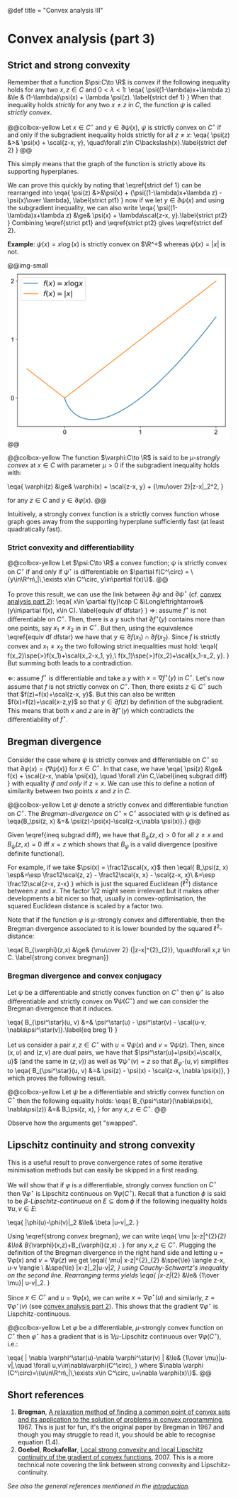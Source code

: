 @def title = "Convex analysis III"

# Convex analysis (part 3)

## Strict and strong convexity <!-- ✅ 20/9/2018 -->

Remember that a function $\psi:C\to \R$ is convex if the following inequality holds for any two $x, z \in C$ and $0<\lambda<1$:
\eqa{
    \psi((1-\lambda)x+\lambda z) &\le & (1-\lambda)\psi(x) + \lambda \psi(z). \label{strict def 1}
}
When that inequality holds *strictly* for any two $x\neq z$ in $C$, the function $\psi$ is called *strictly convex*.

@@colbox-yellow
Let $x\in C^\circ$ and $y\in \partial \psi(x)$, $\psi$ is strictly convex on $C^\circ$ if and only if the subgradient inequality holds strictly for all $z\neq x$:
\eqa{
    \psi(z) &>& \psi(x) + \scal{z-x, y}, \quad\forall z\in C\backslash\{x\}.\label{strict def 2}
}
@@

This simply means that the graph of the function is strictly above its supporting hyperplanes.

We can prove this quickly by noting that \eqref{strict def 1} can be rearranged into
\eqa{
    \psi(z) &>&\psi(x) + {\psi((1-\lambda)x+\lambda z) - \psi(x)\over \lambda}, \label{strict pt1}
}
now if we let $y\in\partial \psi(x)$ and using the subgradient inequality, we can also write
\eqa{
    \psi((1-\lambda)x+\lambda z) &\ge& \psi(x) + \lambda\scal{z-x, y}.\label{strict pt2}
}
Combining \eqref{strict pt1} and \eqref{strict pt2} gives \eqref{strict def 2}.

**Example**: $\psi(x)=x\log(x)$ is strictly convex on $\R^+$ whereas $\psi(x)=|x|$ is not.

@@img-small ![](/assets/csml/cvxopt/strict-convex-ex.svg) @@

@@colbox-yellow
The function $\varphi:C\to \R$ is said to be $\mu$-*strongly convex* at $x\in C$ with parameter $\mu>0$ if the subgradient inequality holds with:

\eqa{
    \varphi(z) &\ge& \varphi(x) + \scal{z-x, y} + {\mu\over 2}\|z-x\|_2^2,
}

for any $z\in C$ and $y\in\partial \varphi(x)$.
@@

Intuitively, a strongly convex function is a strictly convex function whose graph goes away from the supporting hyperplane sufficiently fast (at least quadratically fast).

### Strict convexity and differentiability

@@colbox-yellow
Let $\psi:C\to \R$ a convex function; $\psi$ is strictly convex on $C^\circ$ if and only if $\psi^\star$ is differentiable on $\partial f(C^\circ) = \{y\in\R^n\,|\,\exists x\in C^\circ, y\in\partial f(x)\}$.
@@

To prove this result, we can use the link between $\partial\psi$ and $\partial\psi^{\star}$ (cf. [convex analysis part 2](/pub/csml/cvxopt/ca2.html)):
\eqa{
    x\in \partial f(y)\cap C &\Longleftrightarrow& (y\in\partial f(x), x\in C). \label{equiv df dfstar}
}
$\Rightarrow$: assume $f^\star$ is not differentiable on $C^\circ$. Then, there is a $y$ such that $\partial f^\star(y)$ contains more than one points, say $x_1\neq x_2$ in in $C^\circ$.
But then, using the equivalence \eqref{equiv df dfstar} we have that $y\in\partial f(x_1) \cap \partial f(x_2)$.
Since $f$ is strictly convex and $x_1\neq x_2$ the two following strict inequalities must hold:
\eqal{
    f(x_2)\spe{>}f(x_1)+\scal{x_2-x_1, y},\\
    f(x_1)\spe{>}f(x_2)+\scal{x_1-x_2, y}.
}
But summing both leads to a contradiction.

$\Leftarrow$: assume $f^\star$ is differentiable and take a $y$ with $x=\nabla f^\star(y)$ in $C^\circ$. Let's now assume that $f$ is not strictly convex on $C^\circ$. Then, there exists $z\in C^\circ$ such that $f(z)=f(x)+\scal{z-x, y}$.
But this can also be written $f(x)=f(z)+\scal{x-z,y}$ so that $y\in\partial f(z)$ by definition of the subgradient.
This means that both $x$ and $z$ are in $\partial f^\star(y)$ which contradicts the differentiability of $f^\star$.

## Bregman divergence <!-- ✅ 13/9/2018 -->

Consider the case where $\psi$ is strictly convex and differentiable on $C^\circ$ so that $\partial \psi(x)=\{\nabla \psi(x)\}$ for $x\in C^\circ$.
In that case, we have
\eqa{
    \psi(z) &\ge& f(x) + \scal{z-x, \nabla \psi(x)}, \quad \forall z\in C,\label{ineq subgrad diff}
}
with equality *if and only* if $z=x$.
We can use this to define a notion of similarity between two points $x$ and $z$ in $C$.

@@colbox-yellow
Let $\psi$ denote a strictly convex and differentiable function on $C^\circ$.
The *Bregman-divergence* on $C^\circ\times C^\circ$ associated with $\psi$ is defined as
\eqa{B_\psi(z, x) &=& \psi(z)-\psi(x)-\scal{z-x,\nabla \psi(x)}.}
@@

Given \eqref{ineq subgrad diff}, we have that $B_\psi(z, x)>0$ for all $z\neq x$ and $B_\psi(z, x)=0$ iff $x=z$ which shows that $B_\psi$ is a valid divergence (positive definite functional).

For example, if we take $\psi(x) = \frac12\scal{x, x}$ then
\eqal{
    B_\psi(z, x) \esp&=\esp \frac12\scal{z, z} - \frac12\scal{x, x} - \scal{z-x, x}\\
                 &=\esp \frac12\scal{z-x, z-x}
}
which is just the squared Euclidean ($\ell^{2}$) distance between $z$ and $x$.
The factor $1/2$ might seem irrelevant but it makes other developments a bit nicer so that, usually in convex-optimisation, the squared Euclidean distance is scaled by a factor two.

Note that if the function $\varphi$ is $\mu$-strongly convex and differentiable, then the Bregman divergence associated to it is lower bounded by the squared $\ell^{2}$-distance:

\eqa{
B_{\varphi}(z,x) &\ge& {\mu\over 2} {\|z-x\|^{2}_{2}}, \quad\forall x,z \in C.
\label{strong convex bregman}}


### Bregman divergence and convex conjugacy <!-- ✅ 23/9/2018 -->

Let $\psi$ be a differentiable and strictly convex function on $C^\circ$ then $\psi^\star$ is also differentiable and strictly convex on $\nabla \psi(C^\circ)$ and we can consider the Bregman divergence that it induces.

\eqa{
    B_{\psi^\star}(u, v) &=& \psi^\star(u) - \psi^\star(v) - \scal{u-v, \nabla\psi^\star(v)}.\label{eq breg 1}
}

Let us consider a pair $x, z\in C^\circ$ with $u=\nabla\psi(x)$ and $v=\nabla\psi(z)$.
Then, since $(x, u)$ and $(z, v)$ are dual pairs, we have that $\psi^\star(u)+\psi(x)=\scal{x, u}$ (and the same in $(z, v)$) as well as $\nabla\psi^\star(v)=z$ so that $B_{\psi^\star}(u, v)$ simplifies to
\eqa{
    B_{\psi^\star}(u, v) &=& \psi(z) - \psi(x) - \scal{z-x, \nabla \psi(x)},
}
which proves the following result.

@@colbox-yellow
Let $\psi$ be a differentiable and strictly convex function on $C^\circ$ then the following equality holds:
\eqa{
    B_{\psi^\star}(\nabla\psi(x), \nabla\psi(z)) &=& B_\psi(z, x),
}
for any $x,z \in C^\circ$.
@@

Observe how the arguments get "swapped".

## Lipschitz continuity and strong convexity <!-- ✅ 23/9/2018 -->

This is a useful result to prove convergence rates of some iterative minimisation methods but can easily be skipped in a first reading.

We will show that if $\varphi$ is a differentiable, strongly convex function on $C^\circ$ then $\nabla \varphi^\star$ is Lipschitz continuous on $\nabla\varphi(C^\circ)$.
Recall that a function $\phi$ is said to be $\beta$*-Lipschitz-continuous* on $E\subseteq \mathrm{dom}\,\phi$ if the following inequality holds $\forall u,v\in E$:

\eqa{
    \|\phi(u)-\phi(v)\|_2 &\le& \beta \|u-v\|_2.
}

Using \eqref{strong convex bregman}, we can write
\eqa{
    \mu \|x-z\|^{2}_{2} &\le& B_{\varphi}(x,z)+B_{\varphi}(z,x) .
}
for any $x, z\in C^\circ$.
Plugging the definition of the Bregman divergence in the right hand side and letting $u=\nabla \varphi(x)$ and $v=\nabla \varphi(z)$ we get
\eqal{
    \mu\| x-z\|^{2}_{2} &\spe{\le} \langle z-x, u-v \rangle \\
       &\spe{\le} \|x-z\|_2\|u-v\|_2,
}
using Cauchy-Schwartz's inequality on the second line.
Rearranging terms yields
\eqa{
    \|x-z\|_{2} &\le& {1\over \mu}\| u-v\|_2.
}

Since $x\in C^\circ$ and $u=\nabla \varphi(x)$, we can write $x = \nabla \varphi^\star(u)$ and similarly, $z=\nabla\varphi^\star(v)$ (see [convex analysis part 2](/pub/csml/cvx_opti/ca2.html)).
This shows that the gradient $\nabla\varphi^\star$ is Lispchitz-continuous.

@@colbox-yellow
Let $\varphi$ be a differentiable, $\mu$-strongly convex function on $C^\circ$ then $\varphi^\star$ has a gradient that is is $1/\mu$-Lipschitz continuous over $\nabla \varphi(C^\circ)$, i.e.:

\eqa{
    \| \nabla \varphi^\star(u)-\nabla \varphi^\star(v)  \| &\le& {1\over \mu}\|u-v\|,\quad \forall u,v\in\nabla\varphi(C^\circ),
}
where $\nabla \varphi (C^\circ)=\{u\in\R^n\,|\,\exists x\in C^\circ, u=\nabla \varphi(x)\}$.
@@

## Short references

1. **Bregman**, [A relaxation method of finding a common point of convex sets and its application to the solution of problems in convex programming](http://www.mathnet.ru/links/7dbe5d285fbf611e001a7ab6365e2bed/zvmmf7353.pdf), 1967. This is just for fun, it's the original paper by Bregman in 1967 and though you may struggle to read it, you should be able to recognise equation (1.4).
1. **Goebel**, **Rockafellar**, [Local strong convexity and local Lipschitz continuity of the gradient of convex functions](https://pdfs.semanticscholar.org/d16c/32505274be2bc80d8547a36e6ac2239a80b2.pdf), 2007. This is a more technical note covering the link between strong convexity and Lipschitz-continuity.


*See also the general references mentioned in the [introduction](/pub/csml/cvxopt/intro.html).*

